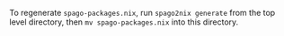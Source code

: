 To regenerate `spago-packages.nix`, run `spago2nix generate` from the top
level directory, then `mv spago-packages.nix` into this directory.
